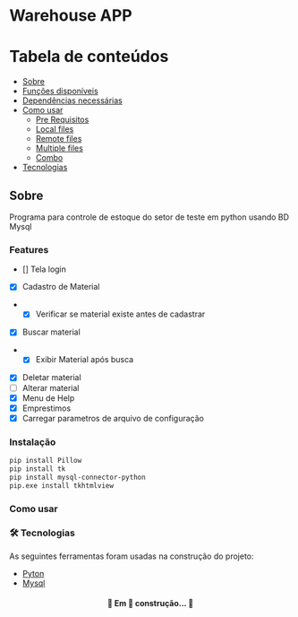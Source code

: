 # Warehouse APP

Tabela de conteúdos
=================
<!--ts-->
   * [Sobre](#Sobre)
   * [Funções disponíveis](#Features)
   * [Dependências necessárias](#Instalação)
   * [Como usar](#Como-usar)
      * [Pre Requisitos](#pre-requisitos)
      * [Local files](#local-files)
      * [Remote files](#remote-files)
      * [Multiple files](#multiple-files)
      * [Combo](#combo)
   * [Tecnologias](#tecnologias)
<!--te-->

## Sobre
Programa para controle de estoque do setor de teste em python usando BD Mysql

### Features
- [] Tela login
- [x] Cadastro de Material 
- - [x] Verificar se material existe antes de cadastrar
- [x] Buscar material 
- - [x] Exibir Material após busca
- [X] Deletar material 
- [ ] Alterar material 
- [X] Menu de Help 
- [X] Emprestimos
- [X] Carregar parametros de arquivo de configuração

### Instalação
```bash
pip install Pillow
pip install tk
pip install mysql-connector-python
pip.exe install tkhtmlview
```

### Como usar

### 🛠 Tecnologias

As seguintes ferramentas foram usadas na construção do projeto:

- [Pyton](https://www.python.org/)
- [Mysql](https://www.mysql.com/)

<h4 align="center"> 
	🚧  Em 🚀 construção...  🚧
</h4>